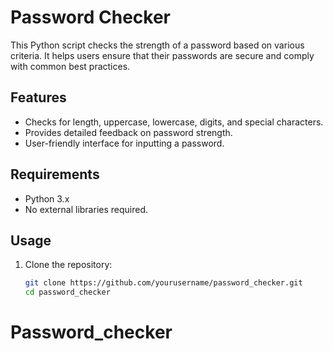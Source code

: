 # Password Checker

This Python script checks the strength of a password based on various criteria. It helps users ensure that their passwords are secure and comply with common best practices.

## Features
- Checks for length, uppercase, lowercase, digits, and special characters.
- Provides detailed feedback on password strength.
- User-friendly interface for inputting a password.

## Requirements
- Python 3.x
- No external libraries required.

## Usage
1. Clone the repository:
   ```bash
   git clone https://github.com/yourusername/password_checker.git
   cd password_checker
# Password_checker
